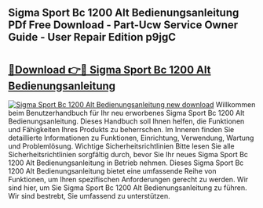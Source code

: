 ## Sigma Sport Bc 1200 Alt Bedienungsanleitung PDf Free Download - Part-Ucw Service Owner Guide - User Repair Edition p9jgC

# <h2><a href="http://df2k6j.blite.top/?on=Sigma+Sport+Bc+1200+Alt+Bedienungsanleitung">🔗Download 👉🔴 Sigma Sport Bc 1200 Alt Bedienungsanleitung</a></h2>

[![Sigma Sport Bc 1200 Alt Bedienungsanleitung new download](https://i.imgur.com/lujVjoI.png)](http://df2k6j.blite.top/?on=Sigma+Sport+Bc+1200+Alt+Bedienungsanleitung)
Willkommen beim Benutzerhandbuch für Ihr neu erworbenes Sigma Sport Bc 1200 Alt Bedienungsanleitung. Dieses Handbuch soll Ihnen helfen, die Funktionen und Fähigkeiten Ihres Produkts zu beherrschen. Im Inneren finden Sie detaillierte Informationen zu Funktionen, Einrichtung, Verwendung, Wartung und Problemlösung. Wichtige Sicherheitsrichtlinien Bitte lesen Sie alle Sicherheitsrichtlinien sorgfältig durch, bevor Sie Ihr neues Sigma Sport Bc 1200 Alt Bedienungsanleitung in Betrieb nehmen. Dieses Sigma Sport Bc 1200 Alt Bedienungsanleitung bietet eine umfassende Reihe von Funktionen, um Ihren spezifischen Anforderungen gerecht zu werden. Wir sind hier, um Sie Sigma Sport Bc 1200 Alt Bedienungsanleitung zu führen. Wir sind bestrebt, Sie umfassend zu unterstützen.
